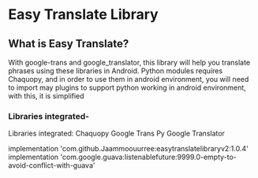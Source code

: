 



# Easy Translate Library

## What is Easy Translate?
With google-trans and google_translator, this library will help you translate phrases using these libraries in Android. Python modules requires Chaquopy,
and in order to use them in android environment, you will need to import may plugins to support python working in android environment, with this, it is simplified

### Libraries integrated-
Libraries integrated:
Chaquopy 
Google Trans Py 
Google Translator

 implementation 'com.github.Jaammoouurree:easytranslatelibraryv2:1.0.4'
    implementation 'com.google.guava:listenablefuture:9999.0-empty-to-avoid-conflict-with-guava'
